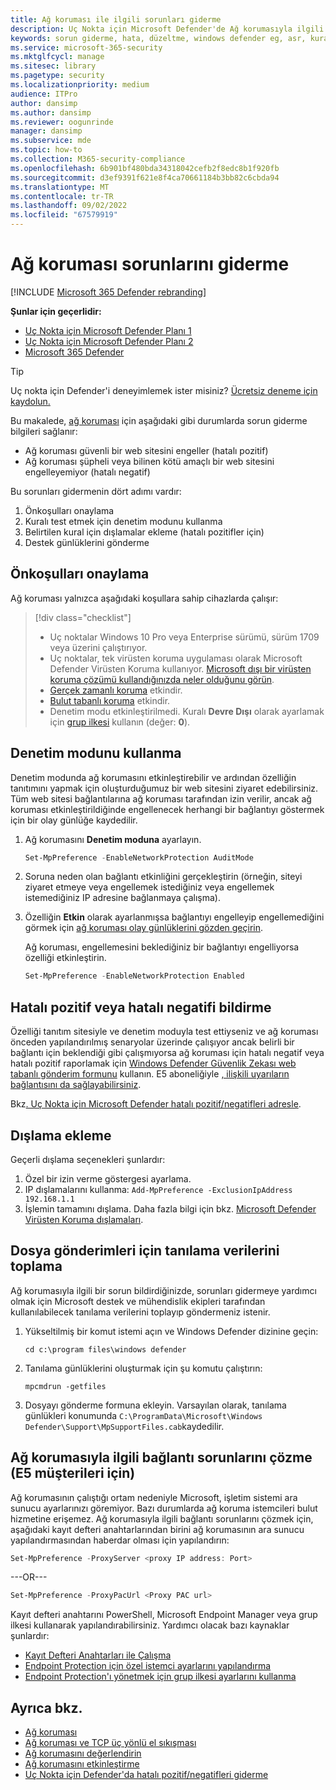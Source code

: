 ```yaml
---
title: Ağ koruması ile ilgili sorunları giderme
description: Uç Nokta için Microsoft Defender'de Ağ korumasıyla ilgili sorunları gidermek için kaynaklar ve örnek kod.
keywords: sorun giderme, hata, düzeltme, windows defender eg, asr, kurallar, kalçalar, sorun giderme, denetim, dışlama, hatalı pozitif, bozuk, engelleme, Uç Nokta için Microsoft Defender
ms.service: microsoft-365-security
ms.mktglfcycl: manage
ms.sitesec: library
ms.pagetype: security
ms.localizationpriority: medium
audience: ITPro
author: dansimp
ms.author: dansimp
ms.reviewer: oogunrinde
manager: dansimp
ms.subservice: mde
ms.topic: how-to
ms.collection: M365-security-compliance
ms.openlocfilehash: 6b901bf480bda34318042cefb2f8edc8b1f920fb
ms.sourcegitcommit: d3ef9391f621e8f4ca70661184b3bb82c6cbda94
ms.translationtype: MT
ms.contentlocale: tr-TR
ms.lasthandoff: 09/02/2022
ms.locfileid: "67579919"
---
```

# <a name="troubleshoot-network-protection"></a>Ağ koruması sorunlarını giderme

[!INCLUDE [Microsoft 365 Defender rebranding](../../includes/microsoft-defender.md)]

**Şunlar için geçerlidir:**
- [Uç Nokta için Microsoft Defender Planı 1](https://go.microsoft.com/fwlink/p/?linkid=2154037)
- [Uç Nokta için Microsoft Defender Planı 2](https://go.microsoft.com/fwlink/p/?linkid=2154037)
- [Microsoft 365 Defender](https://go.microsoft.com/fwlink/?linkid=2118804)

> [!TIP]
> Uç nokta için Defender'i deneyimlemek ister misiniz? [Ücretsiz deneme için kaydolun.](https://signup.microsoft.com/create-account/signup?products=7f379fee-c4f9-4278-b0a1-e4c8c2fcdf7e&ru=https://aka.ms/MDEp2OpenTrial?ocid=docs-wdatp-pullalerts-abovefoldlink)

Bu makalede, [ağ koruması](network-protection.md) için aşağıdaki gibi durumlarda sorun giderme bilgileri sağlanır:

- Ağ koruması güvenli bir web sitesini engeller (hatalı pozitif)
- Ağ koruması şüpheli veya bilinen kötü amaçlı bir web sitesini engelleyemiyor (hatalı negatif)

Bu sorunları gidermenin dört adımı vardır:

1. Önkoşulları onaylama
2. Kuralı test etmek için denetim modunu kullanma
3. Belirtilen kural için dışlamalar ekleme (hatalı pozitifler için)
4. Destek günlüklerini gönderme

## <a name="confirm-prerequisites"></a>Önkoşulları onaylama

Ağ koruması yalnızca aşağıdaki koşullara sahip cihazlarda çalışır:

> [!div class="checklist"]
>
> - Uç noktalar Windows 10 Pro veya Enterprise sürümü, sürüm 1709 veya üzerini çalıştırıyor.
> - Uç noktalar, tek virüsten koruma uygulaması olarak Microsoft Defender Virüsten Koruma kullanıyor. [Microsoft dışı bir virüsten koruma çözümü kullandığınızda neler olduğunu görün](/windows/security/threat-protection/microsoft-defender-antivirus/microsoft-defender-antivirus-compatibility).
> - [Gerçek zamanlı koruma](/windows/security/threat-protection/microsoft-defender-antivirus/configure-real-time-protection-microsoft-defender-antivirus) etkindir.
> - [Bulut tabanlı koruma](/windows/security/threat-protection/microsoft-defender-antivirus/enable-cloud-protection-microsoft-defender-antivirus) etkindir.
> - Denetim modu etkinleştirilmedi. Kuralı **Devre Dışı** olarak ayarlamak için [grup ilkesi](enable-network-protection.md#group-policy) kullanın (değer: **0**).

## <a name="use-audit-mode"></a>Denetim modunu kullanma

Denetim modunda ağ korumasını etkinleştirebilir ve ardından özelliğin tanıtımını yapmak için oluşturduğumuz bir web sitesini ziyaret edebilirsiniz. Tüm web sitesi bağlantılarına ağ koruması tarafından izin verilir, ancak ağ koruması etkinleştirildiğinde engellenecek herhangi bir bağlantıyı göstermek için bir olay günlüğe kaydedilir.

1. Ağ korumasını **Denetim moduna** ayarlayın.

   ```PowerShell
   Set-MpPreference -EnableNetworkProtection AuditMode
   ```

2. Soruna neden olan bağlantı etkinliğini gerçekleştirin (örneğin, siteyi ziyaret etmeye veya engellemek istediğiniz veya engellemek istemediğiniz IP adresine bağlanmaya çalışma).

3. Özelliğin **Etkin** olarak ayarlanmışsa bağlantıyı engelleyip engellemediğini görmek için [ağ koruması olay günlüklerini gözden geçirin](network-protection.md#review-network-protection-events-in-windows-event-viewer).

   Ağ koruması, engellemesini beklediğiniz bir bağlantıyı engelliyorsa özelliği etkinleştirin.

   ```PowerShell
   Set-MpPreference -EnableNetworkProtection Enabled
   ```

## <a name="report-a-false-positive-or-false-negative"></a>Hatalı pozitif veya hatalı negatifi bildirme

Özelliği tanıtım sitesiyle ve denetim moduyla test ettiyseniz ve ağ koruması önceden yapılandırılmış senaryolar üzerinde çalışıyor ancak belirli bir bağlantı için beklendiği gibi çalışmıyorsa ağ koruması için hatalı negatif veya hatalı pozitif raporlamak için [Windows Defender Güvenlik Zekası web tabanlı gönderim formunu](https://www.microsoft.com/wdsi/filesubmission) kullanın. E5 aboneliğiyle [, ilişkili uyarıların bağlantısını da sağlayabilirsiniz](alerts-queue.md).

Bkz[. Uç Nokta için Microsoft Defender hatalı pozitif/negatifleri adresle](defender-endpoint-false-positives-negatives.md).

## <a name="add-exclusions"></a>Dışlama ekleme

Geçerli dışlama seçenekleri şunlardır:

1. Özel bir izin verme göstergesi ayarlama.
2. IP dışlamalarını kullanma: `Add-MpPreference -ExclusionIpAddress 192.168.1.1`
3. İşlemin tamamını dışlama. Daha fazla bilgi için bkz. [Microsoft Defender Virüsten Koruma dışlamaları](configure-exclusions-microsoft-defender-antivirus.md). 

## <a name="collect-diagnostic-data-for-file-submissions"></a>Dosya gönderimleri için tanılama verilerini toplama

Ağ korumasıyla ilgili bir sorun bildirdiğinizde, sorunları gidermeye yardımcı olmak için Microsoft destek ve mühendislik ekipleri tarafından kullanılabilecek tanılama verilerini toplayıp göndermeniz istenir.

1. Yükseltilmiş bir komut istemi açın ve Windows Defender dizinine geçin:

   ```console
   cd c:\program files\windows defender
   ```

2. Tanılama günlüklerini oluşturmak için şu komutu çalıştırın:

   ```console
   mpcmdrun -getfiles
   ```

3. Dosyayı gönderme formuna ekleyin. Varsayılan olarak, tanılama günlükleri konumunda `C:\ProgramData\Microsoft\Windows Defender\Support\MpSupportFiles.cab`kaydedilir.

## <a name="resolve-connectivity-issues-with-network-protection-for-e5-customers"></a>Ağ korumasıyla ilgili bağlantı sorunlarını çözme (E5 müşterileri için)

Ağ korumasının çalıştığı ortam nedeniyle Microsoft, işletim sistemi ara sunucu ayarlarınızı göremiyor. Bazı durumlarda ağ koruma istemcileri bulut hizmetine erişemez. Ağ korumasıyla ilgili bağlantı sorunlarını çözmek için, aşağıdaki kayıt defteri anahtarlarından birini ağ korumasının ara sunucu yapılandırmasından haberdar olması için yapılandırın:

```powershell
Set-MpPreference -ProxyServer <proxy IP address: Port>
```

---OR---

```powershell
Set-MpPreference -ProxyPacUrl <Proxy PAC url>
```

Kayıt defteri anahtarını PowerShell, Microsoft Endpoint Manager veya grup ilkesi kullanarak yapılandırabilirsiniz. Yardımcı olacak bazı kaynaklar şunlardır:

- [Kayıt Defteri Anahtarları ile Çalışma](/powershell/scripting/samples/working-with-registry-keys)
- [Endpoint Protection için özel istemci ayarlarını yapılandırma](/mem/configmgr/protect/deploy-use/endpoint-protection-configure-client)
- [Endpoint Protection'ı yönetmek için grup ilkesi ayarlarını kullanma](/mem/configmgr/protect/deploy-use/endpoint-protection-group-policies)

## <a name="see-also"></a>Ayrıca bkz.

- [Ağ koruması](network-protection.md)
- [Ağ koruması ve TCP üç yönlü el sıkışması](network-protection.md#network-protection-and-the-tcp-three-way-handshake)
- [Ağ korumasını değerlendirin](evaluate-network-protection.md)
- [Ağ korumasını etkinleştirme](enable-network-protection.md)
- [Uç Nokta için Defender'da hatalı pozitif/negatifleri giderme](defender-endpoint-false-positives-negatives.md)
